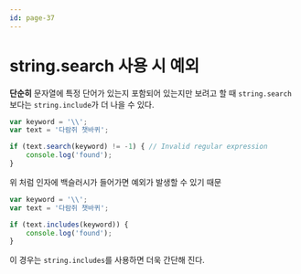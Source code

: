 ```yaml
---
id: page-37
---
```

# string.search 사용 시 예외

**단순히** 문자열에 특정 단어가 있는지 포함되어 있는지만 보려고 할 때
```string.search``` 보다는 ```string.include```가 더 나을 수 있다.

```javascript
var keyword = '\\';
var text = '다람쥐 챗바퀴';

if (text.search(keyword) != -1) { // Invalid regular expression
    console.log('found');
}
```

위 처럼 인자에 백슬러시가 들어가면 예외가 발생할 수 있기 때문

```javascript
var keyword = '\\';
var text = '다람쥐 챗바퀴';

if (text.includes(keyword)) {
    console.log('found');
}
```

이 경우는 ```string.includes```를 사용하면 더욱 간단해 진다.
